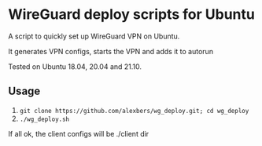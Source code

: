 # WireGuard deploy scripts for Ubuntu #

A script to quickly set up WireGuard VPN on Ubuntu.

It generates VPN configs, starts the VPN and adds it to autorun

Tested on Ubuntu 18.04, 20.04 and 21.10.

## Usage ##
    
1. `git clone https://github.com/alexbers/wg_deploy.git; cd wg_deploy`
2. `./wg_deploy.sh`

If all ok, the client configs will be ./client dir
